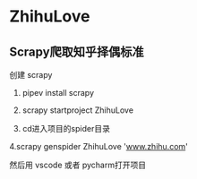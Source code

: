 # ZhihuLove
## Scrapy爬取知乎择偶标准

创建 scrapy

1. pipev install scrapy

2. scrapy startproject ZhihuLove

3. cd进入项目的spider目录

4.scrapy genspider ZhihuLove 'www.zhihu.com'

然后用 vscode 或者 pycharm打开项目
